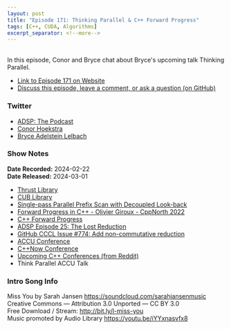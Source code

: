```yaml
---
layout: post
title: "Episode 171: Thinking Parallel & C++ Forward Progress"
tags: [C++, CUDA, Algorithms]
excerpt_separator: <!--more-->
---
```


<div id="buzzsprout-player-14607439"></div><script src="https://www.buzzsprout.com/1501960/14607439-episode-171-thinking-parallel-c-forward-progress.js?container_id=buzzsprout-player-14607439&player=small" type="text/javascript" charset="utf-8"></script>

<br>In this episode, Conor and Bryce chat about Bryce's upcoming talk Thinking Parallel.

<!--more-->

* [Link to Episode 171 on Website](https://adspthepodcast.com/2024/03/01/Episode-171.html)
* [Discuss this episode, leave a comment, or ask a question (on GitHub)](https://github.com/codereport/adsp2/discussions/63)

### Twitter
 
* [ADSP: The Podcast](https://twitter.com/adspthepodcast)
* [Conor Hoekstra](https://twitter.com/code_report)
* [Bryce Adelstein Lelbach](https://twitter.com/blelbach)

### Show Notes
 
**Date Recorded:** 2024-02-22 <br>
**Date Released:** 2024-03-01

* [Thrust Library](https://docs.nvidia.com/cuda/thrust/)
* [CUB Library](https://nvidia.github.io/cccl/cub/)
* [Single-pass Parallel Prefix Scan with Decoupled Look-back](https://research.nvidia.com/sites/default/files/pubs/2016-03_Single-pass-Parallel-Prefix/nvr-2016-002.pdf)
* [Forward Progress in C++ - Olivier Giroux - CppNorth 2022](https://www.youtube.com/watch?v=CuWM-OrPitw)
* [C++ Forward Progress](https://en.cppreference.com/w/cpp/language/multithread#Forward_progress)
* [ADSP Episode 25: The Lost Reduction](https://adspthepodcast.com/2021/05/14/Episode-25.html)
* [GitHub CCCL Issue #774: Add non-commutative reduction](https://github.com/NVIDIA/cccl/issues/774)
* [ACCU Conference](https://accuconference.org/)
* [C++Now Conference](https://cppnow.org/)
* [Upcoming C++ Conferences (from Reddit)](https://www.reddit.com/r/cpp/comments/1akhef6/news_from_upcoming_c_conferences/)
* Think Parallel ACCU Talk

### Intro Song Info
 
Miss You by Sarah Jansen https://soundcloud.com/sarahjansenmusic<br>
Creative Commons — Attribution 3.0 Unported — CC BY 3.0<br>
Free Download / Stream: http://bit.ly/l-miss-you<br>
Music promoted by Audio Library https://youtu.be/iYYxnasvfx8<br>
